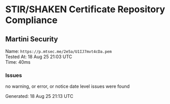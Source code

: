 # STIR/SHAKEN Certificate Repository Compliance

## Martini Security

Name: `https://p.mtsec.me/2e5a/U1IJ7mvt4cDa.pem`\
Tested At: 18 Aug 25 21:03 UTC\
Time: 40ms

### Issues

no warning, or error, or notice date level issues were found

Generated: 18 Aug 25 21:13 UTC